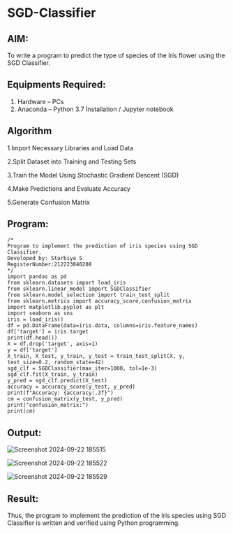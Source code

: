 # SGD-Classifier
## AIM:
To write a program to predict the type of species of the Iris flower using the SGD Classifier.

## Equipments Required:
1. Hardware – PCs
2. Anaconda – Python 3.7 Installation / Jupyter notebook

## Algorithm
1.Import Necessary Libraries and Load Data

2.Split Dataset into Training and Testing Sets

3.Train the Model Using Stochastic Gradient Descent (SGD)

4.Make Predictions and Evaluate Accuracy

5.Generate Confusion Matrix
## Program:
```
/*
Program to implement the prediction of iris species using SGD Classifier.
Developed by: Starbiya S
RegisterNumber:212223040208  
*/
import pandas as pd
from sklearn.datasets import load_iris
from sklearn.linear_model import SGDClassifier
from sklearn.model_selection import train_test_split
from sklearn.metrics import accuracy_score,confusion_matrix
import matplotlib.pyplot as plt
import seaborn as sns
iris = load_iris()
df = pd.DataFrame(data=iris.data, columns=iris.feature_names)
df['target'] = iris.target
print(df.head())
X = df.drop('target', axis=1)
y = df['target']
X_train, X_test, y_train, y_test = train_test_split(X, y, test_size=0.2, random_state=42)
sgd_clf = SGDClassifier(max_iter=1000, tol=1e-3)
sgd_clf.fit(X_train, y_train)
y_pred = sgd_clf.predict(X_test)
accuracy = accuracy_score(y_test, y_pred)
print(f"Accuracy: {accuracy:.3f}")
cm = confusion_matrix(y_test, y_pred)
print("confusion_matrix:")
print(cm)
```

## Output:
![Screenshot 2024-09-22 185515](https://github.com/user-attachments/assets/91164eab-d80f-4a69-a6d8-fe729b7a7c5e)


![Screenshot 2024-09-22 185522](https://github.com/user-attachments/assets/f5c510da-008f-4b67-af58-3cecd46b8057)


![Screenshot 2024-09-22 185529](https://github.com/user-attachments/assets/7b909605-dcff-41ec-b025-b6f900127f32)


## Result:
Thus, the program to implement the prediction of the Iris species using SGD Classifier is written and verified using Python programming.
